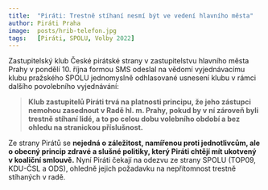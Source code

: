 ```yaml
---
title:  "Piráti: Trestně stíhaní nesmí být ve vedení hlavního města"
author: Piráti Praha
image:  posts/hrib-telefon.jpg
tags:   [Piráti, SPOLU, Volby 2022]
---
```


Zastupitelský klub České pirátské strany v zastupitelstvu hlavního města Prahy v pondělí 10. října formou SMS odeslal na vědomí vyjednávacímu klubu pražského SPOLU jednomyslně odhlasované usnesení klubu v rámci dalšího povolebního vyjednávání:

>**Klub zastupitelů Piráti trvá na platnosti principu, že jeho zástupci nemohou zasednout v Radě hl. m. Prahy, pokud by v ní zároveň byli trestně stíhaní lidé, a to po celou dobu volebního období a bez ohledu na stranickou příslušnost.**

Ze strany Pirátů se **nejedná o záležitost, namířenou proti jednotlivcům, ale o obecný princip zdravé a slušné politiky, který Piráti chtějí mít ukotvený v koaliční smlouvě.** Nyní Piráti čekají na odezvu ze strany SPOLU (TOP09, KDU-ČSL a ODS), ohledně jejich požadavku na nepřítomnost trestně stíhaných v radě.
